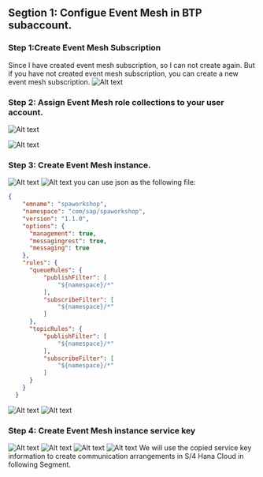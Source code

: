 ## Segtion 1: Configue Event Mesh in BTP subaccount.

### Step 1:Create Event Mesh Subscription
Since I have created event mesh subscription, so I can not create again. But if you have not created event mesh subscription, you can create a new event mesh subscription.
![Alt text](./image-1.png)
### Step 2: Assign Event Mesh role collections to your user account.
![Alt text](./image.png)

![Alt text](./image-2.png)
### Step 3: Create Event Mesh instance.
![Alt text](./image-3.png)
![Alt text](./image-6.png)
you can use json as the following file:

```json
{
    "emname": "spaworkshop",
    "namespace": "com/sap/spaworkshop",
    "version": "1.1.0",
    "options": {
      "management": true,
      "messagingrest": true,
      "messaging": true
    },
    "rules": {
      "queueRules": {
          "publishFilter": [
              "${namespace}/*"
          ],
          "subscribeFilter": [
              "${namespace}/*"
          ]
      },
      "topicRules": {
          "publishFilter": [
              "${namespace}/*"
          ],
          "subscribeFilter": [
              "${namespace}/*"
          ]
      }
    }
  }
  ```
  ![Alt text](./image-5.png)
![Alt text](./image-7.png)

### Step 4: Create Event Mesh instance service key
![Alt text](./image-8.png)
![Alt text](./image-9.png)
![Alt text](./image-10.png)
![Alt text](./image-11.png)
We will use the copied service key information to create communication arrangements in S/4 Hana Cloud in following Segment.

